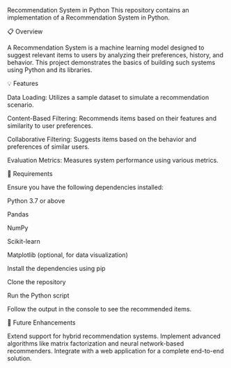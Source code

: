 Recommendation System in Python
This repository contains an implementation of a Recommendation System in Python.

📋 Overview

A Recommendation System is a machine learning model designed to suggest relevant items to users by analyzing their preferences, history, and behavior. This project demonstrates the basics of building such systems using Python and its libraries.

💡 Features

Data Loading: Utilizes a sample dataset to simulate a recommendation scenario.

Content-Based Filtering: Recommends items based on their features and similarity to user preferences.

Collaborative Filtering: Suggests items based on the behavior and preferences of similar users.

Evaluation Metrics: Measures system performance using various metrics.

🔧 Requirements

Ensure you have the following dependencies installed:
  
  Python 3.7 or above
  
  Pandas
  
  NumPy
  
  Scikit-learn
  
  Matplotlib (optional, for data visualization)
  
Install the dependencies using pip

Clone the repository

Run the Python script

Follow the output in the console to see the recommended items.


🎯 Future Enhancements

Extend support for hybrid recommendation systems.
Implement advanced algorithms like matrix factorization and neural network-based recommenders.
Integrate with a web application for a complete end-to-end solution.
